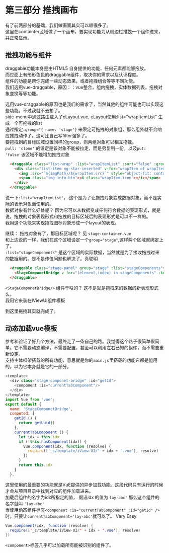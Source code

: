 # 第三部分 推拽画布
有了前两部分的基础，我们做画面其实可以顺很多了。    
这里在containter区域做了一个画布，要实现功能为从侧边栏推拽一个组件进来，并正常显示。   

## 推拽功能与组件
draggable功能本身是由HTML5 自身提供的功能，任何元素都能够拖放。    
而世面上有形形色色的draggable组件，取决你的需求以及认识程度。   
组件的功能是帮你完成一些动态效果，或者拖拽组合等等不同功能。   
我们选用vue-draggable，原因：：vue整合，组内拖拽，实体数据列表，拖拽对象变换等等功能。    

选用vue-draggable的原因也是我们的需求了，当然其他的组件可能也可以实现这些功能。不过我就不去想了。   
side-menu中通过路由载入了cLayout.vue, cLayout使用:list="wrapItemList" 生成一个可拖拽的list   
通过指定`:group="{ name: 'stage'}` 来限定可拖拽的对象组，那么组外就不会响应推拽动作了。这可比自己写filter强多了。   
要拖拽到的目标区域设置同样的group，则两组对象可以相互拖拽。   
`pull: 'clone'` 的设定是该对象不能被拉走，而是另复制一份，以及`put: 'false'`该区域不能增加推拽对象   

```html
  <draggable class="list-wrap" :list="wrapItemList" :sort="false" :group="{ name: 'stage', pull: 'clone', put: 'false' }">
    <div class="list-item ng-star-inserted" v-for="wrapItem of wrapItemList" :key="wrapItem.index">
      <img :src="`${imgPath}/${wrapItem.src}`" style="object-fit: contain;">
      <span class="img-info-btn"><i class="wrapItem.icon"></i></span>
    </div>
  </draggable>
```

说一下`:list="wrapItemList"`， 这个是为了让拖拽对象变成数据对象，而不是实际的表示对象而使用的。   
数据对象有什么好处呢？ 因为它可以从数据变成任何符合数据的表现形式，就是说，拖拽的对象表现形式和拖拽的目标区域后的表现形式是可以不一样的。   
我用这个功能来实现拖拽图标对象形成一个layout的表现。   

继续：
拖拽对象有了，那目标区域呢？ 见 `stage-container.vue`   
和上边说的一样，我们在这个区域设定一个`group="stage"`,这样两个区域就绑定上了。   
`:list="stageComponents"` 是这个区域的实际数据，当然就是为了接收拖拽过来的数据用的。是不是传值问题也解决了。真聪明   
```html
  <draggable class="stage-panel" group="stage" :list="stageComponents">
    <StageComponetBridge v-for="(element,index) in stageComponents" :key="index" :idx="element.idx" />
  </draggable>
```

`<StageComponetBridge/>` 组件干啥的？ 这不是就是拖拽来的数据的新表现形式么。   
我用它来装在IViewUI组件模板    

到这里拖拽其实就完成了。

## 动态加载vue模板
参考和验证了好几个方法，最终走了一条自己的路。我觉得这个路子很简单很简单。它不需要动态编译，不需要配置，甚至可以利用左右已知的组件，而不需要重新设定。    
支持主体框架搭载的所有功能，意思就是你的`main.js`里搭载的功能它都是能用的，以为它本身就是它的一部分。

```javascript
<template>
  <div class="stage-componet-bridge" :id="getId">
    <component :is="currentTabComponent"/>
  </div>
</template>
import Vue from 'vue';
export default {
  name: 'StageComponetBridge',
  computed: {
    getId () {
      return getUuid()
    },
    currentTabComponent () {
      let idx = this.idx
      if (!this.hasComponent(idx)) {
        Vue.component(idx, function (resolve) {
          require(['_c/template/iView-UI/' + idx + '.vue'], resolve)
        })
      }
      return this.idx
    }
  },
```

这里使用的最重要的功能就是VuE提供的异步加载功能。这段代码只有运行的时候才会从项目目录中找到对应的组件加载进来。   
加载后组件的名字为idx所指定的值， 假设idx 的值为 `lay-abc'` 那么这个组件的名字就叫 `'lay-abc'`    
当使用动态组件标签`<component :is="currentTabComponent" :id="getId" />` 时，只要让`currentTabComponent='lay-abc'`就可以了。 
Very Easy    
```java
Vue.component(idx, function (resolve) {
  require(['_c/template/iView-UI/' + idx + '.vue'], resolve)
})
```

`<component>`标签几乎可以加载所有能被识别的组件了。   

